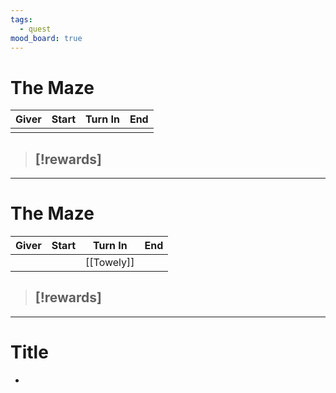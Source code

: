 ```yaml
---
tags:
  - quest
mood_board: true
---
```

# The Maze

| Giver | Start | Turn In | End |
| ----- | ----- | ------- | --- |
|       |       |         |     |
> [!rewards]
> - 

---
# The Maze

| Giver | Start | Turn In    | End |
| ----- | ----- | ---------- | --- |
|       |       | [[Towely]] |     |
> [!rewards]
> - 

---

# Title

- 
